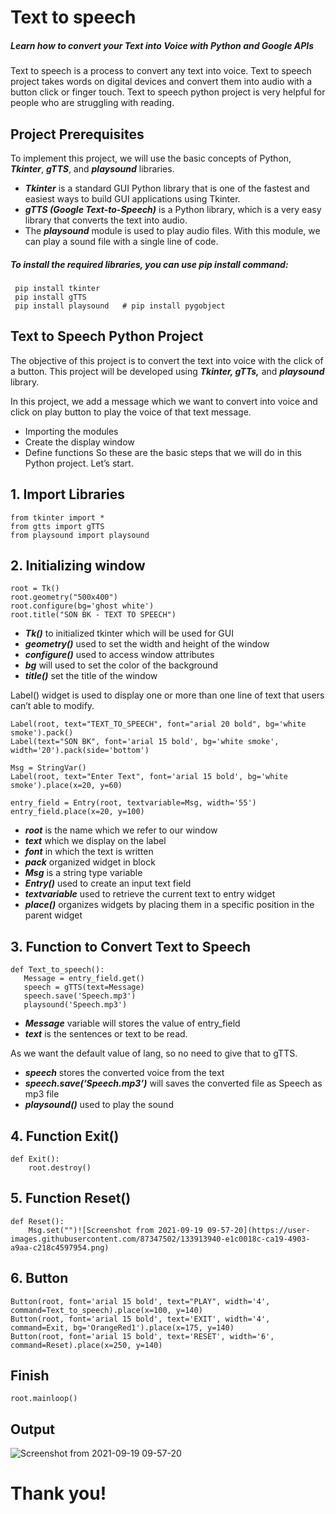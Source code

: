 # Text to speech
##### Learn how to convert your Text into Voice with Python and Google APIs  
Text to speech is a process to convert any text into voice. Text to speech project takes words on digital devices and convert them into audio with a button click or finger touch. Text to speech python project is very helpful for people who are struggling with reading.
## Project Prerequisites
To implement this project, we will use the basic concepts of Python, ***Tkinter***, ***gTTS***, and ***playsound*** libraries.
+ ***Tkinter*** is a standard GUI Python library that is one of the fastest and easiest ways to build GUI applications using Tkinter.
+ ***gTTS (Google Text-to-Speech)*** is a Python library, which is a very easy library that converts the text into audio.
+ The ***playsound*** module is used to play audio files. With this module, we can play a sound file with a single line of code.
##### To install the required libraries, you can use pip install command:
     pip install tkinter
     pip install gTTS
     pip install playsound   # pip install pygobject
## Text to Speech Python Project
The objective of this project is to convert the text into voice with the click of a button. This project will be developed using ***Tkinter, gTTs,*** and ***playsound*** library.

In this project, we add a message which we want to convert into voice and click on play button to play the voice of that text message.
+ Importing the modules
+ Create the display window
+ Define functions
So these are the basic steps that we will do in this Python project. Let’s start.
## 1. Import Libraries
    from tkinter import *
    from gtts import gTTS
    from playsound import playsound
   
## 2. Initializing window
    root = Tk()
    root.geometry("500x400")
    root.configure(bg='ghost white')
    root.title("SON BK - TEXT TO SPEECH")
    
+ ***Tk()*** to initialized tkinter which will be used for GUI
+ ***geometry()*** used to set the width and height of the window
+ ***configure()*** used to access window attributes
+ ***bg*** will used to set the color of the background
+ ***title()*** set the title of the window
    
Label() widget is used to display one or more than one line of text that users can’t able to modify.

    Label(root, text="TEXT_TO_SPEECH", font="arial 20 bold", bg='white smoke').pack()
    Label(text="SON BK", font='arial 15 bold', bg='white smoke', width='20').pack(side='bottom')

    Msg = StringVar()
    Label(root, text="Enter Text", font='arial 15 bold', bg='white smoke').place(x=20, y=60)

    entry_field = Entry(root, textvariable=Msg, width='55')
    entry_field.place(x=20, y=100)
+ ***root*** is the name which we refer to our window
+ ***text*** which we display on the label
+ ***font*** in which the text is written
+ ***pack*** organized widget in block
+ ***Msg*** is a string type variable
+ ***Entry()*** used to create an input text field
+ ***textvariable*** used to retrieve the current text to entry widget
+ ***place()*** organizes widgets by placing them in a specific position in the parent widget

## 3. Function to Convert Text to Speech
    def Text_to_speech():
       Message = entry_field.get()
       speech = gTTS(text=Message)
       speech.save('Speech.mp3')
       playsound('Speech.mp3')
+ ***Message*** variable will stores the value of entry_field
+ ***text*** is the sentences or text to be read.

As we want the default value of lang, so no need to give that to gTTS.
+ ***speech*** stores the converted voice from the text
+ ***speech.save(‘Speech.mp3’)*** will saves the converted file as Speech as mp3 file
+ ***playsound()*** used to play the sound

## 4. Function Exit()
    def Exit():
        root.destroy()
        
## 5. Function Reset()
    def Reset():
        Msg.set("")![Screenshot from 2021-09-19 09-57-20](https://user-images.githubusercontent.com/87347502/133913940-e1c0018c-ca19-4903-a9aa-c218c4597954.png)

        
## 6. Button
    Button(root, font='arial 15 bold', text="PLAY", width='4',  command=Text_to_speech).place(x=100, y=140)
    Button(root, font='arial 15 bold', text='EXIT', width='4', command=Exit, bg='OrangeRed1').place(x=175, y=140)
    Button(root, font='arial 15 bold', text='RESET', width='6', command=Reset).place(x=250, y=140)
## Finish
    root.mainloop()
## Output
![Screenshot from 2021-09-19 09-57-20](https://user-images.githubusercontent.com/87347502/133913961-4ffe600e-ac30-40ef-8dd8-3a41ea9a1607.png)

# Thank you!
